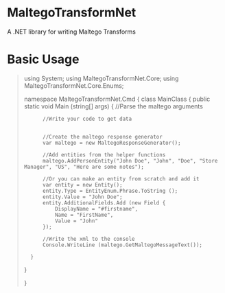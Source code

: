 # MaltegoTransformNet
A .NET library for writing Maltego Transforms

# Basic Usage
>
> using System;
> using MaltegoTransformNet.Core;
> using MaltegoTransformNet.Core.Enums;
>
> namespace MaltegoTransformNet.Cmd
> {
>	 class MainClass
>	 {
>		public static void Main (string[] args)
>		{
>			//Parse the maltego arguments
>
>			//Write your code to get data
>
>
>			//Create the maltego response generator
>			var maltego = new MaltegoResponseGenerator();
>
>			//Add entities from the helper functions
>			maltego.AddPersonEntity("John Doe", "John", "Doe", "Store Manager", "US", "Here are some notes");
>
>			//Or you can make an entity from scratch and add it
>			var entity = new Entity();
>			entity.Type = EntityEnum.Phrase.ToString ();
>			entity.Value = "John Doe";
>			entity.AdditionalFields.Add (new Field {
>				DisplayName = "#firstname",
>				Name = "FirstName",
>				Value = "John"
>			});
>
>			//Write the xml to the console
>			Console.WriteLine (maltego.GetMaltegoMessageText());
>
>		}
> }
>
> }
